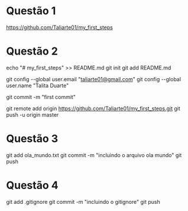 # Questão 1

https://github.com/Taliarte01/my_first_steps

# Questão 2

echo "# my_first_steps" >> README.md
git init
git add README.md

git config --global user.email "taliarte01@gmail.com"
git config --global user.name "Talita Duarte"

git commit -m "first commit"

git remote add origin https://github.com/Taliarte01/my_first_steps.git
git push -u origin master

# Questão 3

git add ola_mundo.txt
git commit -m "incluindo o arquivo ola mundo"
git push

# Questão 4

git add .gitignore
git commit -m "incluindo o gitignore"
git push
